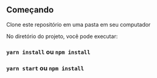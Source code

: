 ## Começando

Clone este repositório em uma pasta em seu computador

No diretório do projeto, você pode executar:

### `yarn install` ou `npm install`


### `yarn start` ou `npm install`